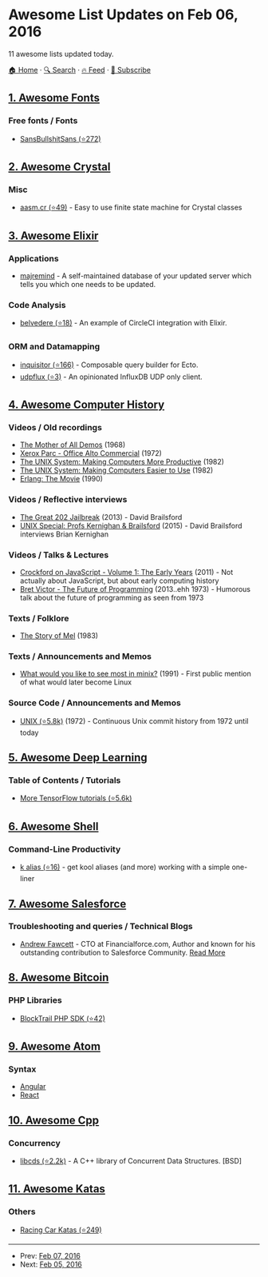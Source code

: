 # Awesome List Updates on Feb 06, 2016

11 awesome lists updated today.

[🏠 Home](/README.md) · [🔍 Search](https://www.trackawesomelist.com/search/) · [🔥 Feed](https://www.trackawesomelist.com/rss.xml) · [📮 Subscribe](https://trackawesomelist.us17.list-manage.com/subscribe?u=d2f0117aa829c83a63ec63c2f&id=36a103854c)



## [1. Awesome Fonts](/content/brabadu/awesome-fonts/README.md)

### Free fonts / Fonts

*   [SansBullshitSans (⭐272)](https://github.com/RoelN/SansBullshitSans)

## [2. Awesome Crystal](/content/veelenga/awesome-crystal/README.md)

### Misc

*   [aasm.cr (⭐49)](https://github.com/veelenga/aasm.cr) - Easy to use finite state machine for Crystal classes

## [3. Awesome Elixir](/content/h4cc/awesome-elixir/README.md)

### Applications

*   [majremind](https://bitbucket.org/Anwen/majremind) - A self-maintained database of your updated server which tells you which one needs to be updated.

### Code Analysis

*   [belvedere (⭐18)](https://github.com/nirvana/belvedere) - An example of CircleCI integration with Elixir.

### ORM and Datamapping

*   [inquisitor (⭐166)](https://github.com/dockyard/inquisitor) - Composable query builder for Ecto.
*   [udpflux (⭐3)](https://github.com/timbuchwaldt/udpflux) - An opinionated InfluxDB UDP only client.

## [4. Awesome Computer History](/content/watson/awesome-computer-history/README.md)

### Videos / Old recordings

*   [The Mother of All Demos](https://www.youtube.com/watch?v=yJDv-zdhzMY) (1968)
*   [Xerox Parc - Office Alto Commercial](https://www.youtube.com/watch?v=M0zgj2p7Ww4) (1972)
*   [The UNIX System: Making Computers More Productive](https://www.youtube.com/watch?v=tc4ROCJYbm0) (1982)
*   [The UNIX System: Making Computers Easier to Use](https://www.youtube.com/watch?v=XvDZLjaCJuw) (1982)
*   [Erlang: The Movie](https://www.youtube.com/watch?v=xrIjfIjssLE) (1990)

### Videos / Reflective interviews

*   [The Great 202 Jailbreak](https://www.youtube.com/watch?v=CVxeuwlvf8w) (2013) - David Brailsford
*   [UNIX Special: Profs Kernighan & Brailsford](https://www.youtube.com/watch?v=vT_J6xc-Az0) (2015) - David Brailsford interviews Brian Kernighan

### Videos / Talks & Lectures

*   [Crockford on JavaScript - Volume 1: The Early Years](https://www.youtube.com/watch?v=JxAXlJEmNMg) (2011) - Not actually about JavaScript, but about early computing history
*   [Bret Victor - The Future of Programming](https://www.youtube.com/watch?v=8pTEmbeENF4) (2013..ehh 1973) - Humorous talk about the future of programming as seen from 1973

### Texts / Folklore

*   [The Story of Mel](http://www.catb.org/jargon/html/story-of-mel.html) (1983)

### Texts / Announcements and Memos

*   [What would you like to see most in minix?](https://groups.google.com/forum/#!topic/comp.os.minix/dlNtH7RRrGA%5B1-25%5D) (1991) - First public mention of what would later become Linux

### Source Code / Announcements and Memos

*   [UNIX (⭐5.8k)](https://github.com/dspinellis/unix-history-repo/tree/Research-Release) (1972) - Continuous Unix commit history from 1972 until today

## [5. Awesome Deep Learning](/content/ChristosChristofidis/awesome-deep-learning/README.md)

### Table of Contents / Tutorials

*   [More TensorFlow tutorials (⭐5.6k)](https://github.com/pkmital/tensorflow_tutorials)

## [6. Awesome Shell](/content/alebcay/awesome-shell/README.md)

### Command-Line Productivity

*   [k alias (⭐16)](https://github.com/lingtalfi/k) - get kool aliases (and more) working with a simple one-liner

## [7. Awesome Salesforce](/content/mailtoharshit/awesome-salesforce/README.md)

### Troubleshooting and queries / Technical Blogs

*   [Andrew Fawcett](http://andyinthecloud.com/) - CTO at Financialforce.com, Author and known for his outstanding contribution to Salesforce Community. [Read More](http://andyinthecloud.com/about/)

## [8. Awesome Bitcoin](/content/igorbarinov/awesome-bitcoin/README.md)

### PHP Libraries

*   [BlockTrail PHP SDK (⭐42)](https://github.com/blocktrail/blocktrail-sdk-php)

## [9. Awesome Atom](/content/mehcode/awesome-atom/README.md)

### Syntax

*   [Angular](https://atom.io/packages/angularjs)
*   [React](https://atom.io/packages/react)

## [10. Awesome Cpp](/content/fffaraz/awesome-cpp/README.md)

### Concurrency

*   [libcds (⭐2.2k)](https://github.com/khizmax/libcds) - A C++ library of Concurrent Data Structures. \[BSD]

## [11. Awesome Katas](/content/gamontal/awesome-katas/README.md)

### Others

*   [Racing Car Katas (⭐249)](https://github.com/emilybache/Racing-Car-Katas)

---

- Prev: [Feb 07, 2016](/content/2016/02/07/README.md)
- Next: [Feb 05, 2016](/content/2016/02/05/README.md)